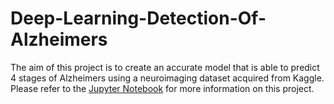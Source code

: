 # Deep-Learning-Detection-Of-Alzheimers
The aim of this project is to create an accurate model that is able to predict 4 stages of Alzheimers using a neuroimaging dataset acquired from Kaggle. 
Please refer to the [Jupyter Notebook](https://github.com/Khalizo/Deep-Learning-Detection-Of-Alzheimers/blob/master/Deep%20Learning%20Detection%20of%204%20Stages%20of%20Alzheimer's%20Progression.ipynb) for more information on this project.
